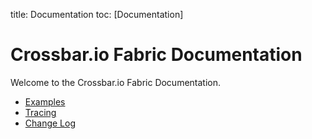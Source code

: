 title: Documentation
toc: [Documentation]

# Crossbar.io Fabric Documentation

Welcome to the Crossbar.io Fabric Documentation.

* [Examples](Examples.md)
* [Tracing](Tracing.md)
* [Change Log](ChangeLog.md)
